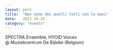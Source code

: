```yaml
---
layout: post
title:  "Non sono dèi quelli fatti con le mani"
date:   2023-10-26
category: "events"
---
```

SPECTRA Ensemble, HYOID Voices <br>
@ Muziekcentrum De Bijloke (Belgium)